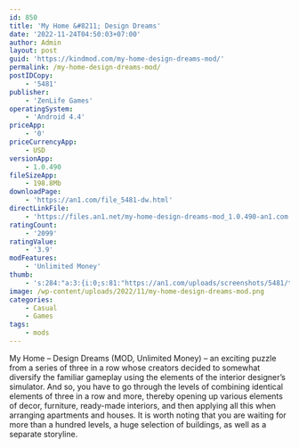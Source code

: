 ```yaml
---
id: 850
title: 'My Home &#8211; Design Dreams'
date: '2022-11-24T04:50:03+07:00'
author: Admin
layout: post
guid: 'https://kindmod.com/my-home-design-dreams-mod/'
permalink: /my-home-design-dreams-mod/
postIDCopy:
    - '5481'
publisher:
    - 'ZenLife Games'
operatingSystem:
    - 'Android 4.4'
priceApp:
    - '0'
priceCurrencyApp:
    - USD
versionApp:
    - 1.0.490
fileSizeApp:
    - 198.8Mb
downloadPage:
    - 'https://an1.com/file_5481-dw.html'
directLinkFile:
    - 'https://files.an1.net/my-home-design-dreams-mod_1.0.490-an1.com.apk'
ratingCount:
    - '2099'
ratingValue:
    - '3.9'
modFeatures:
    - 'Unlimited Money'
thumb:
    - 's:284:"a:3:{i:0;s:81:"https://an1.com/uploads/screenshots/5481/thumbs/my-home-design-dreams-661883.webp";i:1;s:80:"https://an1.com/uploads/screenshots/5481/thumbs/my-home-design-dreams-20304.webp";i:2;s:81:"https://an1.com/uploads/screenshots/5481/thumbs/my-home-design-dreams-897877.webp";}";'
image: /wp-content/uploads/2022/11/my-home-design-dreams-mod.png
categories:
    - Casual
    - Games
tags:
    - mods
---
```


My Home – Design Dreams (MOD, Unlimited Money) – an exciting puzzle from a series of three in a row whose creators decided to somewhat diversify the familiar gameplay using the elements of the interior designer’s simulator. And so, you have to go through the levels of combining identical elements of three in a row and more, thereby opening up various elements of decor, furniture, ready-made interiors, and then applying all this when arranging apartments and houses. It is worth noting that you are waiting for more than a hundred levels, a huge selection of buildings, as well as a separate storyline.